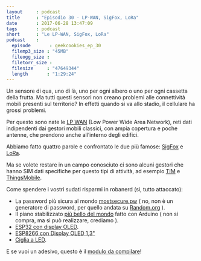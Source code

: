 ```yaml
---
layout     : podcast
title      : "Episodio 30 - LP-WAN, SigFox, LoRa"
date       : 2017-06-28 13:47:09
tags       : podcast 
short      : "Le LP-WAN, SigFox, LoRa" 
podcast    :
  episode       : geekcookies_ep_30
  filemp3_size : "45MB"
  fileogg_size :
  filetorr_size :
  filesize     : "47649344"
  length       : "1:29:24"
---
```


Un sensore di qua, uno di là, uno per ogni albero o uno per ogni cassetta della frutta.
Ma tutti questi sensori non creano problemi alle connettività mobili presenti sul territorio?
In effetti quando si va allo stadio, il cellulare ha grossi problemi.

<!-- more -->

Per questo sono nate le [LP WAN](https://en.wikipedia.org/wiki/LPWAN) (Low Power Wide Area Network), reti dati indipendenti dai gestori mobili classici, con ampia copertura e poche antenne, che prendono anche all’interno degli edifici.

Abbiamo fatto quattro parole e confrontato le due più famose: [SigFox](https://www.sigfox.com/en) e [LoRa](https://lora-alliance.org/).

Ma se volete restare in un campo conosciuto ci sono alcuni gestori che hanno SIM dati specifiche per questo tipi di attività, ad esempio [TIM](https://www.tim.it/offerte/mobile/servizi-mobile-e-app/tim-home-connect) e [ThingsMobile](https://www.thingsmobile.com/it).

Come spendere i vostri sudati risparmi in robanerd (sì, tutto attaccato):

- La password più sicura al mondo [mostsecure.pw](https://mostsecure.pw/) ( no, non è un generatore di password, per quello andata su [Random.org](https://www.random.org/passwords/) ).
- Il piano stabilizzato [più bello del mondo](https://www.youtube.com/watch?v%3Dj4OmVLc_oDw%26feature%3Dyoutu.be) fatto con Arduino ( non si compra, ma si può realizzare, crediamo ).
- [ESP32 con display OLED](https://www.banggood.com/Wemos-Lolin-ESP32-OLED-Module-For-Arduino-ESP32-OLED-WiFi-Bluetooth-Dual-ESP-32-ESP-32S-ESP8266-p-1148119.html).
- [ESP8266 con Display OLED 1,3"](https://www.banggood.com/Wemos-Nodemcu-Wifi-And-ESP8266-NodeMCU-1_3-Inch-OLED-Board-White-p-1160048.html)
- [Ciglia a LED](https://www.kickstarter.com/projects/flashes/flashes-fun-interactive-led-lashes?token%3D7ac81d54).

E se vuoi un adesivo, questo è il [modulo da compilare](https://docs.google.com/a/francescotucci.com/forms/d/e/1FAIpQLSdcF2HbNOKLpbFAMqFY4DvHBEy1AzebM7WYSRSNnX8ZDqsMnA/viewform?c%3D0%26w%3D1)!
